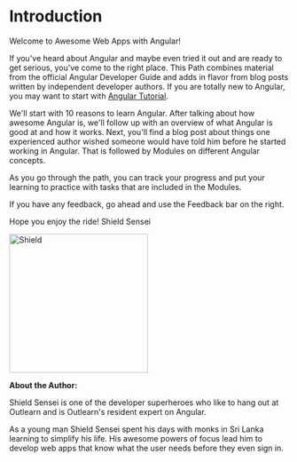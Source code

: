 # Introduction

Welcome to Awesome Web Apps with Angular!

If you've heard about Angular and maybe even tried it out and are ready to get serious, you've come to the right place. This Path combines material from the official Angular Developer Guide and adds in flavor from blog posts written by independent developer authors. If you are totally new to Angular, you may want to start with [Angular Tutorial](https://pilot.outlearn.com/module/angularjs/angular-tutorial).

We'll start with 10 reasons to learn Angular. After talking about how awesome Angular is, we'll follow up with an overview of what Angular is good at and how it works. Next, you'll find a blog post about things one experienced author wished someone would have told him before he started working in Angular. That is followed by Modules on different Angular concepts.

As you go through the path, you can track your progress and put your learning to practice with tasks that are included in the Modules.

If you have any feedback, go ahead and use the Feedback bar on the right.

Hope you enjoy the ride!
Shield Sensei

<img src="https://raw.githubusercontent.com/outlearn-content/angular-path/master/assets/shield.png" alt="Shield" style="width:250px;height:250px" align="left">

<br clear="all">

**About the Author:**

Shield Sensei is one of the developer superheroes who like to hang out at Outlearn and is Outlearn's resident expert on Angular.

As a young man Shield Sensei spent his days with monks in Sri Lanka learning to simplify his life. His awesome powers of focus lead him to develop web apps that know what the user needs before they even sign in.
